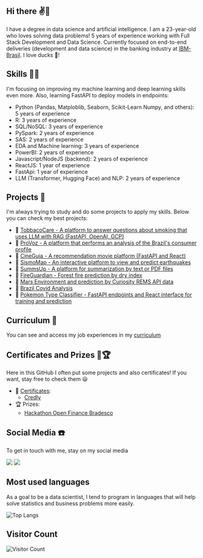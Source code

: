 ## Hi there ✌🦆
I have a degree in data science and artificial intelligence. I am a 23-year-old who loves solving data problems! 5 years of experience working with Full Stack Development and Data Science. Currently focused on end-to-end deliveries (development and data science) in the banking industry at [IBM-Brasil](https://www.ibm.com/br-pt). I love ducks 🦆! 

## Skills 👨‍💻
I'm focusing on improving my machine learning and deep learning skills even more. Also, learning FastAPI to deploy models in endpoints:
- Python (Pandas, Matploblib, Seaborn, Scikit-Learn Numpy, and others): 5 years of experience
- R: 3 years of experience
- SQL/NoSQL: 3 years of experience
- PySpark: 2 years of experience
- SAS: 2 years of experience
- EDA and Machine learning: 3 years of experience
- PowerBI: 2 years of experience
- Javascript/NodeJS (backend): 2 years of experience
- ReactJS: 1 year of experience
- FastApi: 1 year of experience
- LLM (Transformer, Hugging Face) and NLP: 2 years of experience

## Projects 🧱
I'm always trying to study and do some projects to apply my skills. Below you can check my best projects:
- 🧱 [TobbacoCare - A platform to answer questions about smoking that uses LLM with RAG (FastAPI, OpenAI, GCP)](https://github.com/victoresende19/TobaccoCare)
- 🧱 [ProVoz - A platform that performs an analysis of the Brazil's consumer profile](https://github.com/victoresende19/ProVoz)
- 🧱 [CineGuia - A recommendation movie platform (FastAPI and React)](https://github.com/victoresende19/CineGuia)
- 🧱 [SismoMap - An interactive platform to view and predict earthquakes](https://github.com/victoresende19/earthquakes)
- 🧱 [SummsUp - A platform for summarization by text or PDF files](https://github.com/victoresende19/SummsUp)
- 🧱 [FireGuardian - Forest fire prediction by dry index](https://github.com/victoresende19/DryForestFire)
- 🧱 [Mars Environment and prediction by Curiosity REMS API data](https://github.com/victoresende19/Mars_Curiosity)
- 🧱 [Brazil Covid Analysis](https://github.com/victoresende19/Brazil_covid_analysis)
- 🧱 [Pokemon Type Classifier - FastAPI endpoints and React interface for training and prediction](https://github.com/victoresende19/PokemonClassifier)

## Curriculum 📄
You can see and access my job experiences in my [curriculum](https://github.com/victoresende19/Curriculum)

## Certificates and Prizes 📂🏆
Here in this GitHub I often put some projects and also certificates! If you want, stay free to check them 😃 
- 📂 [Certificates](https://github.com/victoresende19/Certificates):
  - [Credly](https://www.credly.com/users/victor-resende.72ace601/badges)
- 🏆 Prizes:
  - [Hackathon Open Finance Bradesco](https://bradescohackcup.com.br/index.html)

## Social Media ☎️
To get in touch with me, stay on my social media

<a href="https://www.linkedin.com/in/victor-resende-508b75196/" target="_blank"><img src="https://img.shields.io/badge/-LinkedIn-%230077B5?style=for-the-badge&logo=linkedin&logoColor=white" target="_blank"></a>  <a href = "https://open.spotify.com/user/victorresende?si=BAsJ2nxXSxOjjRn8c3uUZw"><img src="https://img.shields.io/badge/-Spotify-%23333?style=for-the-badge&logo=spotify&logoColor=green" target="_blank"></a>


## Most used languages
As a goal to be a data scientist, I tend to program in languages that will help solve statistics and business problems more easily.

![Top Langs](https://github-readme-stats.vercel.app/api/top-langs/?username=victoresende19&layout=compact&theme=dracula&title_color=White)


## Visitor Count
![Visitor Count](https://profile-counter.glitch.me/{victoresende19}/count.svg)
